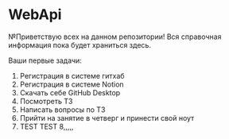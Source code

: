 # WebApi
№Приветствую всех на данном репозитории!
Вся справочная информация пока будет храниться здесь.

Ваши первые задачи:

1. Регистрация в системе гитхаб
2. Регистрация в системе Notion
3. Скачать себе GitHub Desktop
4. Посмотреть ТЗ
5. Написать вопросы по ТЗ
6. Прийти на занятие в четверг и принести свой ноут
7. TEST TEST
8,,,,,